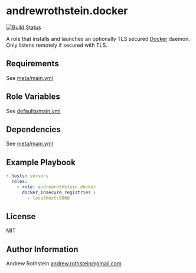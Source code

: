 andrewrothstein.docker
======
[![Build Status](https://travis-ci.org/andrewrothstein/ansible-docker.svg?branch=master)](https://travis-ci.org/andrewrothstein/ansible-docker)

A role that installs and launches an optionally TLS secured [Docker](https://docker.io) daemon. Only listens remotely if secured with TLS.

Requirements
------------
See [meta/main.yml](meta/main.yml)


Role Variables
--------------

See [defaults/main.yml](defaults/main.yml)

Dependencies
------------

See [meta/main.yml](meta/main.yml)

Example Playbook
----------------

```yml
- hosts: servers
  roles:
    - role: andrewrothstein.docker
	  docker_insecure_registries :
	    - localhost:5000
```

License
-------

MIT

Author Information
------------------

Andrew Rothstein <andrew.rothstein@gmail.com>
